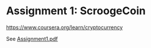 <h1>Assignment 1: ScroogeCoin</h1>

https://www.coursera.org/learn/cryptocurrency

See <a href="Assignment1.pdf">Assignment1.pdf</a>